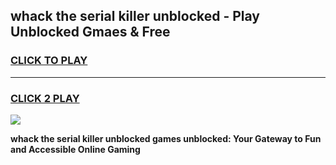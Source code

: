
## whack the serial killer unblocked - Play Unblocked Gmaes & Free
<h3>
<a href="https://news.freeplayer.one?title=whack_the_serial_killer_unblocked&ref=23F">CLICK TO PLAY</a></h3>
<hr>

<h3>
<a href="https://news.freeplayer.one?title=whack_the_serial_killer_unblocked&ref=23F">CLICK 2 PLAY</a>
  
</h3>

<a href="https://news.freeplayer.one?title=whack_the_serial_killer_unblocked&ref=23F/"><img src="https://clearcache.store/games.png"></a>


**whack the serial killer unblocked games unblocked: Your Gateway to Fun and Accessible Online Gaming**
